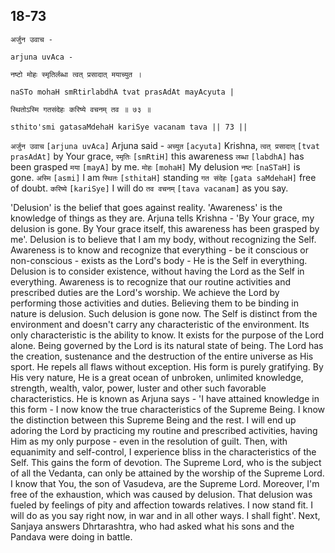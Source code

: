 ## 18-73


```shloka-sa
अर्जुन उवाच -
```
```shloka-sa-hk
arjuna uvAca -
```
```shloka-sa
नष्टो मोहः स्मृतिर्लब्धा त्वत् प्रसादात् मयाच्युत ।
```
```shloka-sa-hk
naSTo mohaH smRtirlabdhA tvat prasAdAt mayAcyuta |
```
```shloka-sa
स्थितोऽस्मि गतसंदेहः करिष्ये वचनम् तव ॥ ७३ ॥
```
```shloka-sa-hk
sthito'smi gatasaMdehaH kariSye vacanam tava || 73 ||
```

`अर्जुन उवाच` `[arjuna uvAca]` Arjuna said - `अच्युत` `[acyuta]` Krishna, `त्वत् प्रसादात्` `[tvat prasAdAt]` by Your grace, `स्मृतिः` `[smRtiH]` this awareness `लब्धा` `[labdhA]` has been grasped `मया` `[mayA]` by me. `मोहः` `[mohaH]` My delusion `नष्टः` `[naSTaH]` is gone. `अस्मि` `[asmi]` I am `स्थितः` `[sthitaH]` standing `गत संदेहः` `[gata saMdehaH]` free of doubt. `करिष्ये` `[kariSye]` I will do `तव वचनम्` `[tava vacanam]` as you say.

'Delusion' is the belief that goes against reality. 'Awareness' is the knowledge of things as they are. Arjuna tells Krishna - 'By Your grace, my delusion is gone. By Your grace itself, this awareness has been grasped by me'.
Delusion is to believe that I am my body, without recognizing the Self. 
Awareness is to know and recognize that everything - be it conscious or non-conscious - exists as the Lord's body - He is the Self in everything. 
Delusion is to consider existence, without having the Lord as the Self in everything. 
Awareness is to recognize that our routine activities and prescribed duties are the Lord's worship. We achieve the Lord by performing those activities and duties. Believing them to be binding in nature is delusion. Such delusion is gone now.
The Self is distinct from the environment and doesn't carry any characteristic of the environment. Its only characteristic is the ability to know. It exists for the purpose of the Lord alone. Being governed by the Lord is its natural state of being.
The Lord has the creation, sustenance and the destruction of the entire universe as His sport. 
He repels all flaws without exception. His form is purely gratifying. 
By His very nature, He is a great ocean of unbroken, unlimited knowledge, strength, wealth, valor, power, luster and other such favorable characteristics. 
He is known as 
Arjuna says - 'I have attained knowledge in this form - I now know the true characteristics of the Supreme Being. I know the distinction between this Supreme Being and the rest. 
I will end up adoring the Lord by practicing my routine and prescribed activities, having Him as my only purpose - even in the resolution of guilt. Then, with equanimity and self-control, I experience bliss in the characteristics of the Self. This gains the form of devotion. 
The Supreme Lord, who is the subject of all the Vedanta, can only be attained by the worship of the Supreme Lord.
I know that You, the son of Vasudeva, are the Supreme Lord.
Moreover, I'm free of the exhaustion, which was caused by delusion. That delusion was fueled by feelings of pity and affection towards relatives. I now stand fit. I will do as you say right now, in war and in all other ways. I shall fight'.
Next, Sanjaya answers Dhrtarashtra, who had asked what his sons and the Pandava were doing in battle.

